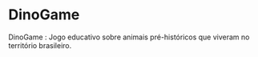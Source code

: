 # DinoGame
DinoGame : Jogo educativo sobre animais pré-históricos que viveram no território brasileiro.
